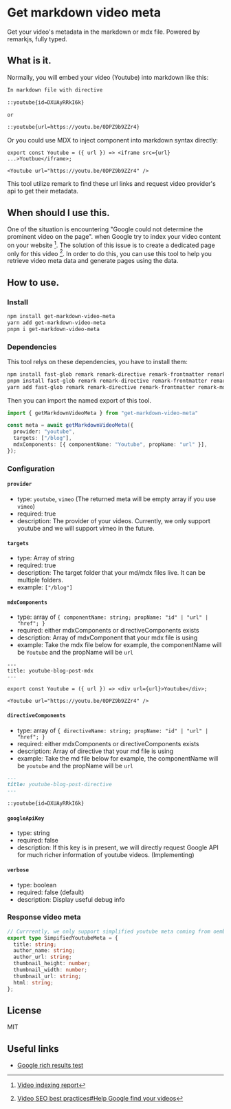 # Get markdown video meta

Get your video's metadata in the markdown or mdx file. Powered by remarkjs, fully typed.

## What is it.

Normally, you will embed your video (Youtube) into markdown like this:

```md
In markdown file with directive

::youtube{id=DXUAyRRkI6k}

or

::youtube{url=https://youtu.be/0DPZ9b9ZZr4}
```

Or you could use MDX to inject component into markdown syntax directly:

```mdx
export const Youtube = ({ url }) => <iframe src={url} ...>Youtbue</iframe>;

<Youtube url="https://youtu.be/0DPZ9b9ZZr4" />
```

This tool utilize remark to find these url links and request video provider's api to get their metadata.

## When should I use this.

One of the situation is encountering "Google could not determine the prominent video on the page". when Google try to index your video content on your website [^1]. The solution of this issue is to create a dedicated page only for this video [^2]. In order to do this, you can use this tool to help you retrieve video meta data and generate pages using the data.

## How to use.

### Install

```sh
npm install get-markdown-video-meta
yarn add get-markdown-video-meta
pnpm i get-markdown-video-meta
```

### Dependencies

This tool relys on these dependencies, you have to install them:

```sh
npm install fast-glob remark remark-directive remark-frontmatter remark-mdx unist-util-visit
pnpm install fast-glob remark remark-directive remark-frontmatter remark-mdx unist-util-visit
yarn add fast-glob remark remark-directive remark-frontmatter remark-mdx unist-util-visit
```

Then you can import the named export of this tool.

```ts
import { getMarkdownVideoMeta } from "get-markdown-video-meta"

const meta = await getMarkdownVideoMeta({
  provider: "youtube",
  targets: ["/blog"],
  mdxComponents: [{ componentName: "Youtube", propName: "url" }],
});
```

### Configuration

#### `provider`

- type: `youtube`, `vimeo` (The returned meta will be empty array if you use `vimeo`)
- required: true
- description: The provider of your videos. Currently, we only support youtube and we will support vimeo in the future.

#### `targets`

- type: Array of string
- required: true
- description: The target folder that your md/mdx files live. It can be multiple folders.
- example: `["/blog"]`

#### `mdxComponents	`

- type: array of `{ componentName: string; propName: "id" | "url" | "href"; }`
- required: either mdxComponents or directiveComponents exists
- description: Array of mdxComponent that your mdx file is using
- example: Take the mdx file below for example, the componentName will be `Youtube` and the propName will be `url`

```mdx
---
title: youtube-blog-post-mdx
---

export const Youtube = ({ url }) => <div url={url}>Youtube</div>;

<Youtube url="https://youtu.be/0DPZ9b9ZZr4" />
```

#### `directiveComponents`

- type: array of `{ directiveName: string; propName: "id" | "url" | "href"; }`
- required: either mdxComponents or directiveComponents exists
- description: Array of directive that your md file is using
- example: Take the md file below for example, the componentName will be `youtube` and the propName will be `url`

```md
---
title: youtube-blog-post-directive
---

::youtube{id=DXUAyRRkI6k}
```

#### `googleApiKey`

- type: string
- required: false
- description: If this key is in present, we will directly request Google API for much richer information of youtube videos. (Implementing)

#### `verbose`

- type: boolean
- required: false (default)
- description: Display useful debug info

### Response video meta

```ts
// Currrently, we only support simplified youtube meta coming from oembed api
export type SimpifiedYoutubeMeta = {
  title: string;
  author_name: string;
  author_url: string;
  thumbnail_height: number;
  thumbnail_width: number;
  thumbnail_url: string;
  html: string;
};
```

## License

MIT

## Useful links

- [Google rich results test](https://search.google.com/test/rich-results)

[^1]: [Video indexing report](https://support.google.com/webmasters/answer/9495631)
[^2]: [Video SEO best practices#Help Google find your videos](https://developers.google.com/search/docs/appearance/video#help-google-find)
